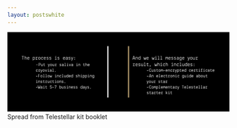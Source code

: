 ```yaml
---
layout: postswhite
---
```


<img src="/../img/book6.jpg" class="post" class="telespread">
<br>
Spread from Telestellar kit booklet
